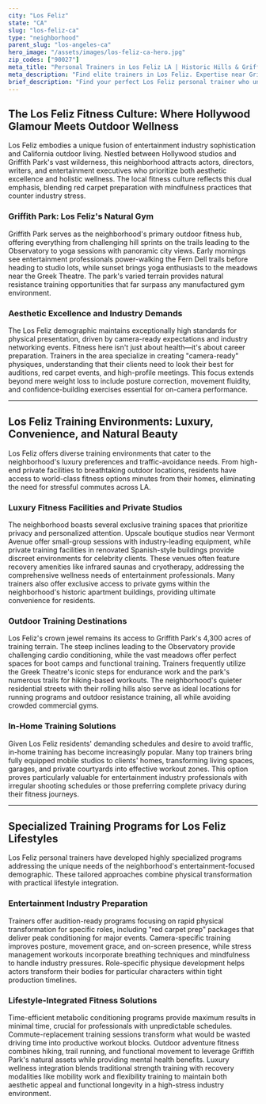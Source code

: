 ```yaml
---
city: "Los Feliz"
state: "CA"
slug: "los-feliz-ca"
type: "neighborhood"
parent_slug: "los-angeles-ca"
hero_image: "/assets/images/los-feliz-ca-hero.jpg"
zip_codes: ["90027"]
meta_title: "Personal Trainers in Los Feliz LA | Historic Hills & Griffith Park Fitness"
meta_description: "Find elite trainers in Los Feliz. Expertise near Griffith Park trails, historic residential gyms, and upscale family wellness."
brief_description: "Find your perfect Los Feliz personal trainer who understands the unique demands of LA's entertainment industry and aesthetic-focused lifestyle. Our expert matching service connects you with certified trainers specializing in red carpet preparation, functional strength for long studio days, and time-efficient workouts that bypass traffic frustrations. Whether you prefer private sessions at luxury Griffith Park facilities, outdoor training at the Greek Theatre steps, or convenient in-home workouts, we'll match you with professionals who create customized programs for Hollywood's demanding schedule. Achieve your fitness goals without the commute stress through our curated network of Los Feliz's top training specialists."
---
```

## The Los Feliz Fitness Culture: Where Hollywood Glamour Meets Outdoor Wellness

Los Feliz embodies a unique fusion of entertainment industry sophistication and California outdoor living. Nestled between Hollywood studios and Griffith Park's vast wilderness, this neighborhood attracts actors, directors, writers, and entertainment executives who prioritize both aesthetic excellence and holistic wellness. The local fitness culture reflects this dual emphasis, blending red carpet preparation with mindfulness practices that counter industry stress.

### Griffith Park: Los Feliz's Natural Gym

Griffith Park serves as the neighborhood's primary outdoor fitness hub, offering everything from challenging hill sprints on the trails leading to the Observatory to yoga sessions with panoramic city views. Early mornings see entertainment professionals power-walking the Fern Dell trails before heading to studio lots, while sunset brings yoga enthusiasts to the meadows near the Greek Theatre. The park's varied terrain provides natural resistance training opportunities that far surpass any manufactured gym environment.

### Aesthetic Excellence and Industry Demands

The Los Feliz demographic maintains exceptionally high standards for physical presentation, driven by camera-ready expectations and industry networking events. Fitness here isn't just about health—it's about career preparation. Trainers in the area specialize in creating "camera-ready" physiques, understanding that their clients need to look their best for auditions, red carpet events, and high-profile meetings. This focus extends beyond mere weight loss to include posture correction, movement fluidity, and confidence-building exercises essential for on-camera performance.

---

## Los Feliz Training Environments: Luxury, Convenience, and Natural Beauty

Los Feliz offers diverse training environments that cater to the neighborhood's luxury preferences and traffic-avoidance needs. From high-end private facilities to breathtaking outdoor locations, residents have access to world-class fitness options minutes from their homes, eliminating the need for stressful commutes across LA.

### Luxury Fitness Facilities and Private Studios

The neighborhood boasts several exclusive training spaces that prioritize privacy and personalized attention. Upscale boutique studios near Vermont Avenue offer small-group sessions with industry-leading equipment, while private training facilities in renovated Spanish-style buildings provide discreet environments for celebrity clients. These venues often feature recovery amenities like infrared saunas and cryotherapy, addressing the comprehensive wellness needs of entertainment professionals. Many trainers also offer exclusive access to private gyms within the neighborhood's historic apartment buildings, providing ultimate convenience for residents.

### Outdoor Training Destinations

Los Feliz's crown jewel remains its access to Griffith Park's 4,300 acres of training terrain. The steep inclines leading to the Observatory provide challenging cardio conditioning, while the vast meadows offer perfect spaces for boot camps and functional training. Trainers frequently utilize the Greek Theatre's iconic steps for endurance work and the park's numerous trails for hiking-based workouts. The neighborhood's quieter residential streets with their rolling hills also serve as ideal locations for running programs and outdoor resistance training, all while avoiding crowded commercial gyms.

### In-Home Training Solutions

Given Los Feliz residents' demanding schedules and desire to avoid traffic, in-home training has become increasingly popular. Many top trainers bring fully equipped mobile studios to clients' homes, transforming living spaces, garages, and private courtyards into effective workout zones. This option proves particularly valuable for entertainment industry professionals with irregular shooting schedules or those preferring complete privacy during their fitness journeys.

---

## Specialized Training Programs for Los Feliz Lifestyles

Los Feliz personal trainers have developed highly specialized programs addressing the unique needs of the neighborhood's entertainment-focused demographic. These tailored approaches combine physical transformation with practical lifestyle integration.

### Entertainment Industry Preparation

Trainers offer audition-ready programs focusing on rapid physical transformation for specific roles, including "red carpet prep" packages that deliver peak conditioning for major events. Camera-specific training improves posture, movement grace, and on-screen presence, while stress management workouts incorporate breathing techniques and mindfulness to handle industry pressures. Role-specific physique development helps actors transform their bodies for particular characters within tight production timelines.

### Lifestyle-Integrated Fitness Solutions

Time-efficient metabolic conditioning programs provide maximum results in minimal time, crucial for professionals with unpredictable schedules. Commute-replacement training sessions transform what would be wasted driving time into productive workout blocks. Outdoor adventure fitness combines hiking, trail running, and functional movement to leverage Griffith Park's natural assets while providing mental health benefits. Luxury wellness integration blends traditional strength training with recovery modalities like mobility work and flexibility training to maintain both aesthetic appeal and functional longevity in a high-stress industry environment.